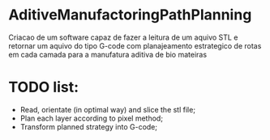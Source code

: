 # AditiveManufactoringPathPlanning
  Criacao de um software capaz de fazer a leitura de um aquivo STL e retornar um aquivo do tipo G-code com planajeamento estrategico de rotas em cada camada para a manufatura aditiva de bio mateiras

# TODO list:
  * Read, orientate (in optimal way) and slice the stl file;
  * Plan each layer according to pixel method;
  * Transform planned strategy into G-code;
